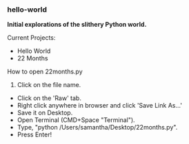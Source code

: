 ### hello-world
**Initial explorations of the slithery Python world.**

Current Projects:
+ Hello World
+ 22 Months

How to open 22months.py

1. Click on the file name.
+ Click on the 'Raw' tab.
+ Right click anywhere in browser and click 'Save Link As...' 
+ Save it on Desktop.
+ Open Terminal (CMD+Space "Terminal"). 
+ Type, "python /Users/samantha/Desktop/22months.py".
+ Press Enter!  
